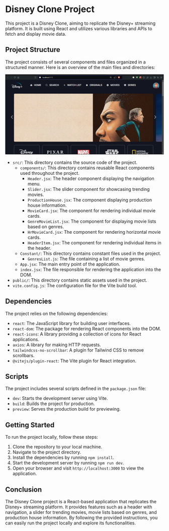 # Disney Clone Project

This project is a Disney Clone, aiming to replicate the Disney+ streaming platform. It is built using React and utilizes various libraries and APIs to fetch and display movie data.

## Project Structure

The project consists of several components and files organized in a structured manner. Here is an overview of the main files and directories:

<img src="./src/assets/image.png">

- `src/`: This directory contains the source code of the project.
  - `components/`: This directory contains reusable React components used throughout the project.
    - `Header.jsx`: The header component displaying the navigation menu.
    - `Slider.jsx`: The slider component for showcasing trending movies.
    - `ProductionHouse.jsx`: The component displaying production house information.
    - `MovieCard.jsx`: The component for rendering individual movie cards.
    - `GenreMovieList.jsx`: The component for displaying movie lists based on genres.
    - `HrMovieCard.jsx`: The component for rendering horizontal movie cards.
    - `HeaderItem.jsx`: The component for rendering individual items in the header.
  - `Constant/`: This directory contains constant files used in the project.
    - `GenresList.js`: The file containing a list of movie genres.
  - `App.jsx`: The main entry point of the application.
  - `index.jsx`: The file responsible for rendering the application into the DOM.
- `public/`: This directory contains static assets used in the project.
- `vite.config.js`: The configuration file for the Vite build tool.

## Dependencies

The project relies on the following dependencies:

- `react`: The JavaScript library for building user interfaces.
- `react-dom`: The package for rendering React components into the DOM.
- `react-icons`: A library providing a collection of icons for React applications.
- `axios`: A library for making HTTP requests.
- `tailwindcss-no-scrollbar`: A plugin for Tailwind CSS to remove scrollbars.
- `@vitejs/plugin-react`: The Vite plugin for React integration.

## Scripts

The project includes several scripts defined in the `package.json` file:

- `dev`: Starts the development server using Vite.
- `build`: Builds the project for production.
- `preview`: Serves the production build for previewing.

## Getting Started

To run the project locally, follow these steps:

1. Clone the repository to your local machine.
2. Navigate to the project directory.
3. Install the dependencies by running `npm install`.
4. Start the development server by running `npm run dev`.
5. Open your browser and visit `http://localhost:3000` to view the application.

## Conclusion

The Disney Clone project is a React-based application that replicates the Disney+ streaming platform. It provides features such as a header with navigation, a slider for trending movies, movie lists based on genres, and production house information. By following the provided instructions, you can easily run the project locally and explore its functionalities.

